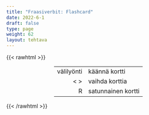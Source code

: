```yaml
---
title: "Fraasiverbit: Flashcard"
date: 2022-6-1
draft: false
type: page
weight: 62
layout: tehtava
---
```

{{< rawhtml >}}
<link rel="stylesheet" type="text/css" href="/css/flashcard1.css"/>
<html>
 <body>
  <div id="cardArea"></div>
  <div id="lukumaara"></div>
  <div id="buttonArea" class="grid grid-cols-3"></div>

<div id="nappaimet" class="hidden lg:block" style="text-align:center; margin:0 auto; width:50%;"> 
<table>
  <tr>
    <td style="text-align:end;">välilyönti</td>
    <td>käännä kortti</td>
  </tr>
  <tr>
    <td style="text-align:end;">< ></td>
    <td>vaihda korttia</td>
  </tr>
  <tr>
    <td style="text-align:end;">R</td>
    <td>satunnainen kortti</td>
</table>

</div>

 </body>
</html>

<script> 
$(document).ready(function() {

  var currentQuestion = 0;
  var qbank = [

["ask _____ = pyytää treffeille", "ask out = pyytää treffeille"],
["ask _____ = kysellä, tiedustella", "ask around = kysellä, tiedustella"],
["back _____ = perääntyä", "back away = perääntyä"],
["back _____ = antaa periksi", "back down = antaa periksi"],
["back _____ = tukea, kannattaa, kopioida", "back up = tukea, kannattaa, kopioida"],
["black _____ = pyörtyä", "black out = pyörtyä"],
["blow _____ = räjäyttää, suuttua", "blow up = räjäyttää, suuttua"],
["boil _____ _____ = tiivistyä, kiteytyä jhkn", "boil down to = tiivistyä, kiteytyä jhkn"],
["break _____ = hajota, murtua, romahtaa, eritellä, jäsentää", "break down = hajota, murtua, romahtaa, eritellä, jäsentää"],
["break _____ = murtautua, keskeyttää, totuttaa, ajaa sisään", "break in = murtautua, keskeyttää, totuttaa, ajaa sisään"],
["break _____ = murtautua", "break into = murtautua"],
["break _____ = alkaa äkillisesti", "break out = alkaa äkillisesti"],
["break _____ _____ = paeta (voimakeinoin)", "break out of = paeta (voimakeinoin)"],
["break _____ _____ = puhjeta, saada ihottuma", "break out in = puhjeta, saada ihottuma"],
["break _____ (_____) = erota", "break up (with) = erota"],
["bring _____ = kasvattaa, mainita, oksentaa", "bring up = kasvattaa, mainita, oksentaa"],
["bump _____ = tavata sattumalta, törmätä", "bump into = tavata sattumalta, törmätä"],
["burn _____ = palaa loppuun, uupua", "burn out = palaa loppuun, uupua"],
["call _____ = peruuttaa", "call off = peruuttaa"],
["calm _____ = rauhoittua", "calm down = rauhoittua"],
["carry _____ = jatkaa", "carry on = jatkaa"],
["carry _____ = toteuttaa, suorittaa", "carry out = toteuttaa, suorittaa"],
["catch _____ (_____) = saavuttaa", "catch up (with) = saavuttaa"],
["check _____ = kirjautua sisään (hotelliin), tehdä lähtöselvitys", "check in = kirjautua sisään (hotelliin), tehdä lähtöselvitys"],
["check _____ = poistua hotellista, tutkia, katsoa", "check out = poistua hotellista, tutkia, katsoa"],
["cheer _____ = piristyä, tulla paremmalle tuulelle, piristää, ilahduttaa", "cheer up = piristyä, tulla paremmalle tuulelle, piristää, ilahduttaa"],
["come _____ = löytää sattumalta, vaikuttaa, antaa itsestään vaikutelma", "come across = löytää sattumalta, vaikuttaa, antaa itsestään vaikutelma"],
["come _____ = hajota kappaleiksi", "come apart = hajota kappaleiksi"],
["come _____ _____ = sairastua", "come down with = sairastua"],
["come _____ _____ = ehdottaa, keksiä jotakin", "come up with = ehdottaa, keksiä jotakin"],
["count _____ = luottaa jhkn", "count on = luottaa jhkn"],
["cut _____ _____ = leikata, karsia", "cut back/down on = leikata, karsia"],
["cut _____ = keskeyttää, mennä päälle, kiilata, etuilla", "cut in = keskeyttää, mennä päälle, kiilata, etuilla"],
["do _____ = tehdä uusiksi", "do over = tehdä uusiksi"],
["drag _____ = pitkittyä, venyä", "drag on = pitkittyä, venyä"],
["dress _____ = laittautua, pyntätä", "dress up = laittautua, pyntätä"],
["drop _____ = pistäytyä, käväistä", "drop in/by/over = pistäytyä, käväistä"],
["drop _____ = tiputtaa, tipauttaa, viedä, nukahtaa", "drop off = tiputtaa, tipauttaa, viedä, nukahtaa"],
["drop _____ = keskeyttää", "drop out = keskeyttää"],
["end _____ = päätyä", "end up = päätyä"],
["fall _____ = hajota, murtua", "fall apart = hajota, murtua"],
["figure _____ = tajuta, selvittää", "figure out = tajuta, selvittää"],
["fill _____ = täyttää, täydentää", "fill in/out = täyttää, täydentää"],
["find _____ = saada selville, selvittää", "find out = saada selville, selvittää"],
["get _____ (_____) = tulla toimeen jonkun kanssa", "get along/on (with) = tulla toimeen jonkun kanssa"],
["get _____ = päästä irti (arjesta), päästä vapaalle", "get away = päästä irti (arjesta), päästä vapaalle"],
["get _____ _____ = päästä kuin koira veräjästä", "get away with = päästä kuin koira veräjästä"],
["get _____ = tulla toimeen, selvitä", "get by = tulla toimeen, selvitä"],
["get _____ = tulla, saapua", "get in = tulla, saapua"],
["get _____ = nousta pois, poistaa", "get off = nousta pois, poistaa"],
["get _____ = päästä kyytiin", "get on = päästä kyytiin"],
["get _____ = lähteä", "get out = lähteä"],
["get _____ _____ = välttää", "get out of = välttää"],
["get _____ = toipua, päästä yli jostain", "get over = toipua, päästä yli jostain"],
["get _____ _____ = hankkiutua eroon", "get rid of = hankkiutua eroon"],
["get _____ _____ = saada aikaiseksi", "get (a)round to = saada aikaiseksi"],
["get _____ = tavata, kokoontua", "get together = tavata, kokoontua"],
["get _____ = nousta", "get up = nousta"],
["give _____ = antaa periksi, luovuttaa, luovuttaa jokin", "give in = antaa periksi, luovuttaa, luovuttaa jokin"],
["give _____ = lopettaa, luopua (tavasta), luovuttaa", "give up = lopettaa, luopua (tavasta), luovuttaa"],
["go _____ = kokea, käydä läpi", "go through = kokea, käydä läpi"],
["grow _____ = kasvaa aikuiseksi", "grow up = kasvaa aikuiseksi"],
["hand _____ = palauttaa, luovuttaa tarkasteltavaksi", "hand in = palauttaa, luovuttaa tarkasteltavaksi"],
["hand _____ = jakaa", "hand out = jakaa"],
["hang _____ = hengailla, oleskella", "hang out = hengailla, oleskella"],
["hang _____ = lopettaa puhelu yllättäen, lyödä luuri korvaan", "hang up = lopettaa puhelu yllättäen, lyödä luuri korvaan"],
["hold _____ = odottaa, pitää kiinni", "hold on = odottaa, pitää kiinni"],
["join _____ = värväytyä, liittyä armeijaan, tavata", "join up = värväytyä, liittyä armeijaan, tavata"],
["keep _____ = jatkaa jonkin tekemistä lopettamatta", "keep on = jatkaa jonkin tekemistä lopettamatta"],
["keep _____ = jatkaa, pitää yllä", "keep up = jatkaa, pitää yllä"],
["keep _____ _____ = pysyä mukana", "keep up with = pysyä mukana"],
["leave _____ = jättää pois/huomiotta, sivuuttaa", "leave out = jättää pois/huomiotta, sivuuttaa"],
["let _____ = pettää, aiheuttaa pettymys", "let down = pettää, aiheuttaa pettymys"],
["look _____ = pitää huolta jstk", "look after = pitää huolta jstk"],
["look _____ _____ = halveksia", "look down on = halveksia"],
["look _____ = etsiä", "look for = etsiä"],
["look _____ _____ = odottaa innolla, odottaa jännityksellä", "look forward to = odottaa innolla, odottaa jännityksellä"],
["look _____ = ottaa selvää, tutkia", "look into = ottaa selvää, tutkia"],
["look _____ = varoa", "look out = varoa"],
["look _____ = hakea tietoa, etsiä (hakuteoksesta)", "look up = hakea tietoa, etsiä (hakuteoksesta)"],
["look _____ _____ = ihailla", "look up to = ihailla"],
["make _____ = antaa anteeksi, tehdä sovinto, keksiä", "make up = antaa anteeksi, tehdä sovinto, keksiä"],
["pass _____ = kuolla", "pass away = kuolla"],
["pass _____ = pyörtyä, jakaa", "pass out = pyörtyä, jakaa"],
["pick _____ = valita (joukosta)", "pick out = valita (joukosta)"],
["pick _____ = noutaa", "pick up = noutaa"],
["point _____ = tuoda esille", "point out = tuoda esille"],
["put _____ = lykätä", "put off = lykätä"],
["put _____ = laittaa päälle", "put on = laittaa päälle"],
["put _____ = sammuttaa", "put out = sammuttaa"],
["put _____ = majoittaa", "put up = majoittaa"],
["put _____ _____ = kestää, sietää", "put up with = kestää, sietää"],
["run _____ = paeta, karata", "run away = paeta, karata"],
["run _____ = törmätä, kohdata joku sattumalta", "run into = törmätä, kohdata joku sattumalta"],
["run _____ _____ = (joltakin) loppuu jotakin", "run out of = (joltakin) loppuu jotakin"],
["show _____ = leuhkia, leveillä", "show off = leuhkia, leveillä"],
["show _____ = ilmestyä paikalle", "show up = ilmestyä paikalle"],
["sort _____ = ottaa/saada selville, panna ojennukseen, saada järjestykseen", "sort out = ottaa/saada selville, panna ojennukseen, saada järjestykseen"],
["take _____ = tulla johonkuhun, muistuttaa jotakuta", "take after = tulla johonkuhun, muistuttaa jotakuta"],
["take _____ = palauttaa", "take back = palauttaa"],
["take _____ _____ = huolehtia jostakin/ jostakusta", "take care of = huolehtia jostakin/ jostakusta"],
["take _____ = nousta, lähteä lentoon", "take off = nousta, lähteä lentoon"],
["take _____ = palkata", "take on = palkata"],
["take _____ = ottaa esiin jostain, poistaa jostakin", "take out = ottaa esiin jostain, poistaa jostakin"],
["think _____ = harkita", "think over = harkita"],
["try _____ = kokeilla", "try on = kokeilla"],
["turn _____ = hylätä, torjua", "turn down = hylätä, torjua"],
["turn _____ = ilmaantua (sovittuun aikaan/paikkaan), löytyä, ilmaantua", "turn up = ilmaantua (sovittuun aikaan/paikkaan), löytyä, ilmaantua"],
["watch _____ = varoa", "watch out = varoa"],
["wear _____ = kulua", "wear off = kulua"],
["work _____ = treenata, harjoitella, ratkaista, laskea, toimia, onnistua", "work out = treenata, harjoitella, ratkaista, laskea, toimia, onnistua"],

];

  beginActivity();
  edellinen();
  random();
  seuraava();
  kortinVaihto();

  	$("#teema1").on("mousedown", function(){
	currentQuestion = 0;
    beginActivity();
    })
    $("#teema2").on("mousedown", function(){
    currentQuestion = 78;
    beginActivity();
    })
    $("#teema3").on("mousedown", function(){
    currentQuestion = 173;
    beginActivity();
    })

  window.addEventListener('keydown', (e) => {
    if (e.keyCode === 32 && e.target === document.body) {
      e.preventDefault();
    }
  });

  document.body.onkeydown = function(event) {
    event = event || window.event;
    var keycode = event.charCode || event.keyCode;
    if (keycode === 37 && currentQuestion > 0) {
      currentQuestion--;
      beginActivity();
    }

    if (keycode === 82) {
      var randomNumber = Math.floor(Math.random() * qbank.length);
      currentQuestion = randomNumber;
      beginActivity();
    }

    if (keycode === 39 && currentQuestion < qbank.length - 1) {
      currentQuestion++;
      beginActivity();
    }

    if (keycode === 32) {
      var parentDiv = document.getElementById("cardArea");
      var childDiv = document.getElementById("card1");
      if (parentDiv.contains(childDiv)) {
        $("#cardArea").empty()
        $("#cardArea").append('<div id="card2" class="card">' + qbank[currentQuestion][1] + '</div>')
        $("#card2").css("background-color", "#00473c")
      } else {
        $("#cardArea").empty()
        $("#cardArea").append('<div id="card1" class="card">' + qbank[currentQuestion][0] + '</div>')
        $("#card1").css("background-color", "#1F2937")
      }
    }

  }
 	function beginActivity() {
    $("#cardArea").empty();
    $("#cardArea").append('<div id="card1" class="card">' + qbank[currentQuestion][0] + '</div>');
    $("#card1").css("background-color", "#1F2937");
    $("#lukumaara").empty();
    var korttia = document.createElement('div')
    korttia.innerHTML = currentQuestion + 1 + " / " + qbank.length;
    document.getElementById('lukumaara').appendChild(korttia);
  }

  function kortinVaihto() {
    $("#cardArea").on("click", function() {
      var parentDiv = document.getElementById("cardArea");
      var childDiv = document.getElementById("card1");
      if (parentDiv.contains(childDiv)) {
        $("#cardArea").empty()
        $("#cardArea").append('<div id="card2" class="card">' + qbank[currentQuestion][1] + '</div>')
        $("#card2").css("background-color", "#00473c")
      } else {
        $("#cardArea").empty()
        $("#cardArea").append('<div id="card1" class="card">' + qbank[currentQuestion][0] + '</div>')
        $("#card1").css("background-color", "#1F2937")
      }
    })
  }


  function edellinen() {
    $("#buttonArea").append('<div id="prevButton">Edellinen</div>');
    $("#prevButton").on("click", function() {
      if (currentQuestion > 0) {
        currentQuestion--;
        beginActivity();
      }
    })
  }

  function random() {
    $("#buttonArea").append('<div id="random">Random</div>');
    $("#random").on("click", function() {
      var randomNumber = Math.floor(Math.random() * qbank.length);
      currentQuestion = randomNumber;
      beginActivity();
    })
  }

  function seuraava() {
    $("#buttonArea").append('<div id="nextButton">Seuraava</div>');
    $("#nextButton").on("click", function() {
      if (currentQuestion < qbank.length - 1) {
        currentQuestion++;
        beginActivity();
      }
    })
  }
})
</script>

{{< /rawhtml >}}